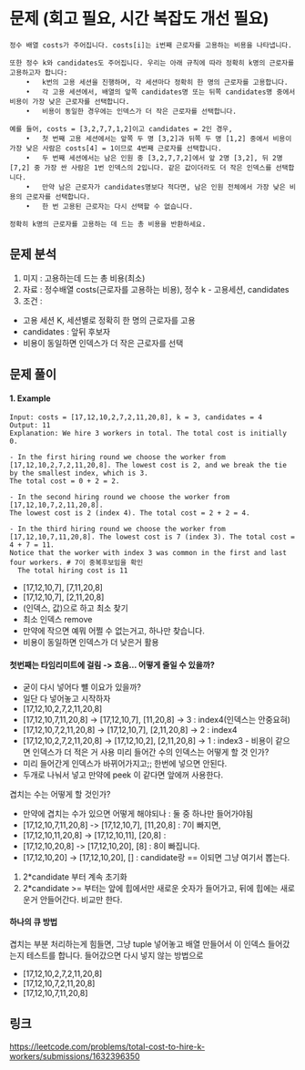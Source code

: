 # 문제 (회고 필요, 시간 복잡도 개선 필요)
~~~text
정수 배열 costs가 주어집니다. costs[i]는 i번째 근로자를 고용하는 비용을 나타냅니다.

또한 정수 k와 candidates도 주어집니다. 우리는 아래 규칙에 따라 정확히 k명의 근로자를 고용하고자 합니다:
	•	k번의 고용 세션을 진행하며, 각 세션마다 정확히 한 명의 근로자를 고용합니다.
	•	각 고용 세션에서, 배열의 앞쪽 candidates명 또는 뒤쪽 candidates명 중에서 비용이 가장 낮은 근로자를 선택합니다.
	•	비용이 동일한 경우에는 인덱스가 더 작은 근로자를 선택합니다.

예를 들어, costs = [3,2,7,7,1,2]이고 candidates = 2인 경우,
	•	첫 번째 고용 세션에서는 앞쪽 두 명 [3,2]과 뒤쪽 두 명 [1,2] 중에서 비용이 가장 낮은 사람은 costs[4] = 1이므로 4번째 근로자를 선택합니다.
	•	두 번째 세션에서는 남은 인원 중 [3,2,7,7,2]에서 앞 2명 [3,2], 뒤 2명 [7,2] 중 가장 싼 사람은 1번 인덱스의 2입니다. 같은 값이더라도 더 작은 인덱스를 선택합니다.
	•	만약 남은 근로자가 candidates명보다 적다면, 남은 인원 전체에서 가장 낮은 비용의 근로자를 선택합니다.
	•	한 번 고용된 근로자는 다시 선택할 수 없습니다.

정확히 k명의 근로자를 고용하는 데 드는 총 비용을 반환하세요.
~~~

## 문제 분석 
1. 미지 : 고용하는데 드는 총 비용(최소)
2. 자료 : 정수배열 costs(근로자를 고용하는 비용), 정수 k - 고용세션, candidates
3. 조건 : 
- 고용 세션 K, 세션별로 정확히 한 명의 근로자를 고용
- candidates : 앞뒤 후보자
- 비용이 동일하면 인덱스가 더 작은 근로자를 선택

## 문제 풀이 

#### 1. Example
~~~text
Input: costs = [17,12,10,2,7,2,11,20,8], k = 3, candidates = 4
Output: 11
Explanation: We hire 3 workers in total. The total cost is initially 0.

- In the first hiring round we choose the worker from [17,12,10,2,7,2,11,20,8]. The lowest cost is 2, and we break the tie by the smallest index, which is 3. 
The total cost = 0 + 2 = 2.

- In the second hiring round we choose the worker from [17,12,10,7,2,11,20,8]. 
The lowest cost is 2 (index 4). The total cost = 2 + 2 = 4.

- In the third hiring round we choose the worker from [17,12,10,7,11,20,8]. The lowest cost is 7 (index 3). The total cost = 4 + 7 = 11. 
Notice that the worker with index 3 was common in the first and last four workers. # 7이 중복후보임을 확인 
  The total hiring cost is 11
 ~~~~

- [17,12,10,7], [7,11,20,8]
- [17,12,10,7], [2,11,20,8]
- (인덱스, 값)으로 하고 최소 찾기  
- 최소 인덱스 remove
- 만약에 작으면 예뭐 어쩔 수 없는거고, 하나만 찾습니다. 
- 비용이 동일하면 인덱스가 더 낮은거 활용

#### 첫번째는 타임리미트에 걸림 -> 흐음... 어떻게 줄일 수 있을까?  
- 굳이 다시 넣어다 뺼 이요가 있을까? 
- 일단 다 넣어놓고 시작하자 
- [17,12,10,2,7,2,11,20,8]
- [17,12,10,7,11,20,8] -> [17,12,10,7], [11,20,8] -> 3 : index4(인덱스는 안중요혀)
- [17,12,10,7,2,11,20,8] -> [17,12,10,7], [2,11,20,8] -> 2 : index4
- [17,12,10,2,7,2,11,20,8] -> [17,12,10,2], [2,11,20,8] -> 1 : index3 - 비용이 같으면 인덱스가 더 적은 거 사용
미리 들어간 수의 인덱스는 어떻게 할 것 인가?
- 미리 들어간게 인덱스가 바뀌어가지고;; 한번에 넣으면 안된다. 
- 두개로 나눠서 넣고 만약에 peek 이 같다면 앞에꺼 사용한다. 

겹치는 수는 어떻게 할 것인가?
- 만약에 겹치는 수가 있으면 어떻게 해야되나 : 둘 중 하나만 들어가야됨 
- [17,12,10,7,11,20,8]  -> [17,12,10,7], [11,20,8] : 7이 빠지면,
- [17,12,10,11,20,8] -> [17,12,10,11], [20,8] : 
- [17,12,10,20,8] -> [17,12,10,20], [8] :  8이 빠집니다. 
- [17,12,10,20] -> [17,12,10,20], [] :  candidate랑 == 이되면 그냥 여기서 뽑는다. 

1. 2*candidate 부터 계속 초기화 
2. 2*candidate >= 부터는 앞에 힙에서만 새로운 숫자가 들어가고, 뒤에 힙에는 새로운거 안들어간다. 비교만 한다.

#### 하나의 큐 방법 
겹치는 부분 처리하는게 힘들면, 그냥 tuple 넣어놓고 
배열 만들어서 이 인덱스 들어갔는지 테스트를 합니다. 들어갔으면 다시 넣지 않는 방법으로
- [17,12,10,2,7,2,11,20,8]
- [17,12,10,7,2,11,20,8]
- [17,12,10,7,11,20,8]



## 링크 
https://leetcode.com/problems/total-cost-to-hire-k-workers/submissions/1632396350